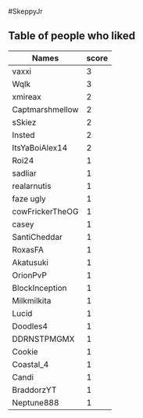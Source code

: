 #SkeppyJr
## Table of people who liked
Names | score
--- | ---
vaxxi | 3
Wqlk | 3
xmireax | 2
Captmarshmellow | 2
sSkiez | 2
Insted | 2
ItsYaBoiAlex14 | 2
Roi24 | 1
sadliar | 1
realarnutis | 1
faze ugly | 1
cowFrickerTheOG | 1
casey | 1
SantiCheddar | 1
RoxasFA | 1
Akatusuki | 1
OrionPvP | 1
BlockInception | 1
Milkmilkita | 1
Lucid | 1
Doodles4 | 1
DDRNSTPMGMX | 1
Cookie | 1
Coastal_4 | 1
Candi | 1
BraddorzYT | 1
Neptune888 | 1
